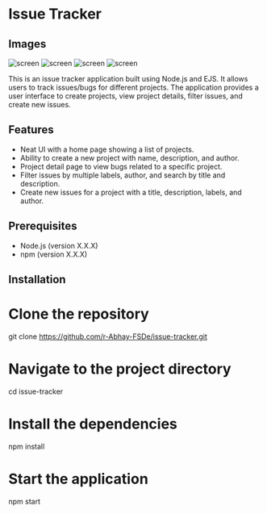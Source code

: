 # Issue Tracker

## Images

![screen](img/img1.jpg)
![screen](img/img22.jpg)
![screen](img/img3.jpg)
![screen](img/img4.jpg)

This is an issue tracker application built using Node.js and EJS. It allows users to track issues/bugs for different projects. The application provides a user interface to create projects, view project details, filter issues, and create new issues.

## Features

- Neat UI with a home page showing a list of projects.
- Ability to create a new project with name, description, and author.
- Project detail page to view bugs related to a specific project.
- Filter issues by multiple labels, author, and search by title and description.
- Create new issues for a project with a title, description, labels, and author.

## Prerequisites

- Node.js (version X.X.X)
- npm (version X.X.X)

## Installation
# Clone the repository
git clone https://github.com/r-Abhay-FSDe/issue-tracker.git

# Navigate to the project directory
cd issue-tracker

# Install the dependencies
npm install

# Start the application
npm start
